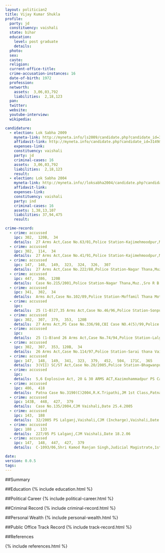 ```yaml
---
layout: politician2
title: Vijay Kumar Shukla
profile: 
  party: jd
  constituency: vaishali
  state: bihar
  education: 
    level: post graduate
    details: 
  photo: 
  sex: 
  caste: 
  religion: 
  current-office-title: 
  crime-accusation-instances: 16
  date-of-birth: 1972
  profession: 
  networth: 
    assets:  3,06,03,792
    liabilities:  2,18,123
  pan: 
  twitter: 
  website: 
  youtube-interview: 
  wikipedia: 

candidature: 
  - election: Lok Sabha 2009
    myneta-link: http://myneta.info/ls2009/candidate.php?candidate_id=3149
    affidavit-link: http://myneta.info/candidate.php?candidate_id=3149&scan=original
    expenses-link: 
    constituency: vaishali 
    party: jd
    criminal-cases: 16
    assets:  3,06,03,792
    liabilities:  2,18,123
    result:  
  - election: Lok Sabha 2004
    myneta-link: http://myneta.info//loksabha2004/candidate.php?candidate_id=868
    affidavit-link: 
    expenses-link: 
    constituency: vaishali 
    party: ind
    criminal-cases: 16
    assets: 1,38,13,107
    liabilities: 37,94,475
    result:  

crime-record: 
  - crime: accussed
    ipc: 302,  120B,  34
    details:  27 Arms Act,Case No.63/01,Police Station-Kajimehmoodpur,Muzaffarpur,Upper District Session Judge 2,Muz.,Date 24.04.2003  
  - crime: accussed
    ipc: 302,  114,  34
    details:  27 Arms Act,Case No.41/91,Police Station-Kajimehmoodpur,Muzaffarpur,Upper District Session Judge 2,Muz.,Date 7.3.2006  
  - crime: accussed
    ipc: 147,  148,  149,  323,  324,  326,  307
    details:  27 Arms Act,Case No.222/88,Police Station-Nagar Thana,Muz.,Upper District Session Judge 2,Muz.,Date 8.8.2001  
  - crime: accussed
    ipc: 447,  386,  120B
    details:  Case No.215/2001,Police Station-Nagar Thana,Muz.,Sro R B Asthana,Judicial Court,Muz.,Date 06.01.2004  
  - crime: accussed
    ipc: 341,  302,  34
    details:  Arms Act,Case No.102/89,Police Station-Moffamil Thana Motihari (Bihar),Fast track court No.5,East Champaran,Motihari,Date 10.12.2005  
  - crime: accussed
    ipc: 
    details:  25 (1-B)27,35 Arms Act,Case No.46/96,Police Station-Sonpur thana,District Chapra,Bihar,Shri D.R.Tripathi Judicial Court,Chapra,Date 19.2.1997, 21.09.1998  
  - crime: accussed
    ipc: 302,  307,  379,  353,  120B
    details:  27 Arms Act,PS Case No.336/98,CBI Case NO.4(5)/99,Police Station-CBI,Shahstri nagar,Bihar,Shri Jitendra Mohan Sharma,Upper District Session Judge -4 Patna,Date 14.12.2004  
  - crime: accussed
    ipc: 
    details:  25 (1-B)and 26 Arms Act,Case No.74/94,Police Station-Lalganj thana Vaishali,BIhar,Shri B.P.Singh Judicial Magistrate Hajipur,Vaishali,Date 09.12.2002  
  - crime: accussed
    ipc: 302,  307,  353, 120B,  34
    details:  26 Arms Act,Case No.114/97,Police Station-Sarai thana Vaishali Hajipur,Fast track Court-3 Hajipur,Date  18.08.2005  
  - crime: accussed
    ipc: 147,  148,  149,  341,  323,  379,  452,  504,  171C,  365
    details:  3(VII) SC/ST Act,Case No.20/2005,Police Station-Bhagwanpur thana Vaishali Bihar,Special Session Judge ,Hajipur,Date 7.8.2008  
  - crime: accussed
    ipc: 
    details:  5,6 Explosive Act, 20 & 30 ARMS ACT,Kazimohammadpur PS Case NO.25/1992,CJM Muz.,date 7.4.92  
  - crime: accussed
    ipc: 406,  418
    details:  Patna Case No.3190(C)2004,R.K.Tripathi,JM 1st Class,Patna,Date 17.5.2005  
  - crime: accussed
    ipc: 143B,  448,  427,  379
    details:  Case No.135/2004,CJM Vaishali,Date 25.4.2005  
  - crime: accussed
    ipc: 143,  188
    details:  32/2005 PS Lalganj,Vaishali,CJM (Incharge),Vaishali,Date 20.12.2005  
  - crime: accussed
    ipc: 188 ,  133
    details:  227/05 PS Lalganj,CJM Vaishali,Date 18.2.06  
  - crime: accussed
    ipc: 147,  148,  447,  427,  379
    details:  C-1093/06,Shri Kamod Ranjan Singh,Judicial Magistrate,1st Class,Hajipur,Date 29.10.2007  

date: 
version: 0.0.5
tags: 
---
```

##Summary


##Education
{% include education.html %}


##Political Career
{% include political-career.html %}


##Criminal Record
{% include criminal-record.html %}


##Personal Wealth
{% include personal-wealth.html %}


##Public Office Track Record
{% include track-record.html %}


##References


{% include references.html %}